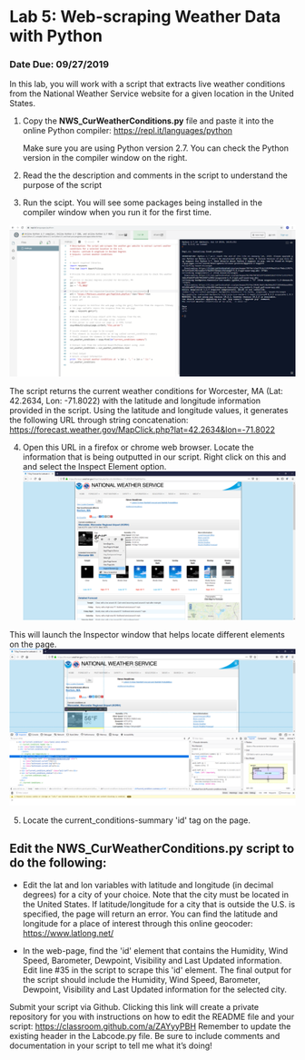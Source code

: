 # Lab 5: Web-scraping Weather Data with Python
### Date Due: 09/27/2019

In this lab, you will work with a script that extracts live weather conditions from the National Weather Service website for a given location in the United States. 

1. Copy the **NWS_CurWeatherConditions.py** file and paste it into the online Python compiler: https://repl.it/languages/python
   
   Make sure you are using Python version 2.7. You can check the Python version in the compiler window on the right. 

2. Read the the description and comments in the script to understand the purpose of the script

3. Run the scipt. You will see some packages being installed in the compiler window when you run it for the first time.

![Library Installation](/images/loadlib.PNG)

The script returns the current weather conditions for Worcester, MA (Lat: 42.2634, Lon: -71.8022) with the latitude and longitude information provided in the script. Using the latitude and longitude values, it generates the following URL through string concatenation: https://forecast.weather.gov/MapClick.php?lat=42.2634&lon=-71.8022 

4. Open this URL in a firefox or chrome web browser. Locate the information that is being outputted in our script. Right click on this and and select the Inspect Element option. 
![Inspect Element](/images/inspectelement.PNG)

This will launch the Inspector window that helps locate different elements on the page. 
![Inspect Element](/images/inspectelement_window.PNG )

5. Locate the current_conditions-summary 'id' tag on the page.
    
## Edit the NWS_CurWeatherConditions.py script to do the following:

- Edit the lat and lon variables with latitude and longitude (in decimal degrees) for a city of your choice. Note that the city must be located in the United States. If latitude/longitude for a city that is outside the U.S. is specified, the page will return an error. You can find the latitude and longitude for a place of interest through this online geocoder: https://www.latlong.net/ 

- In the web-page, find the 'id' element that contains the Humidity, Wind Speed, Barometer, Dewpoint, Visibility and Last Updated information. Edit line #35 in the script to scrape this 'id' element.
   The final output for the script should include the Humidity, Wind Speed, Barometer, Dewpoint, Visibility and Last Updated information for the selected city.

Submit your script via Github. Clicking this link will create a private repository for you with instructions on how to edit the README file and your script: https://classroom.github.com/a/ZAYyyPBH
Remember to update the existing header in the Labcode.py file. Be sure to include comments and documentation in your script to tell me what it’s doing!
